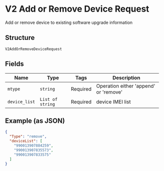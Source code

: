 
# V2 Add or Remove Device Request

Add or remove device to existing software upgrade information

## Structure

`V2AddOrRemoveDeviceRequest`

## Fields

| Name | Type | Tags | Description |
|  --- | --- | --- | --- |
| `mtype` | `string` | Required | Operation either 'append' or 'remove' |
| `device_list` | `List of string` | Required | device IMEI list |

## Example (as JSON)

```json
{
  "Type": "remove",
  "deviceList": [
    "990013907884259",
    "990013907835573",
    "990013907833575"
  ]
}
```

